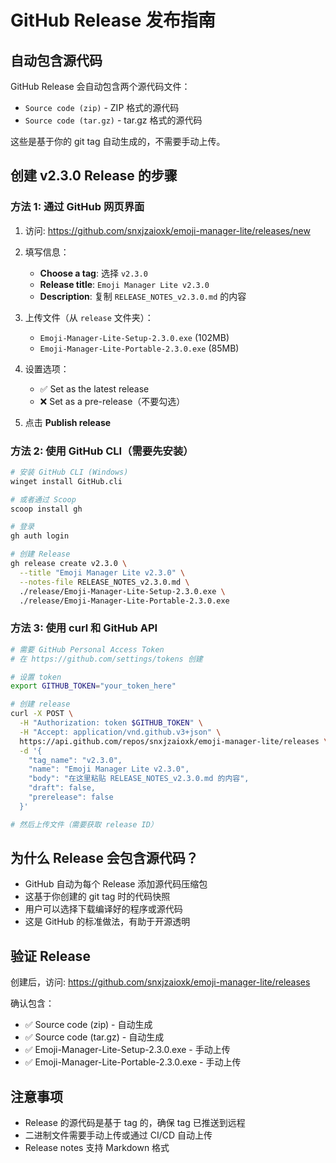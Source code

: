 # GitHub Release 发布指南

## 自动包含源代码

GitHub Release 会自动包含两个源代码文件：
- `Source code (zip)` - ZIP 格式的源代码
- `Source code (tar.gz)` - tar.gz 格式的源代码

这些是基于你的 git tag 自动生成的，不需要手动上传。

## 创建 v2.3.0 Release 的步骤

### 方法 1: 通过 GitHub 网页界面

1. 访问: https://github.com/snxjzaioxk/emoji-manager-lite/releases/new

2. 填写信息：
   - **Choose a tag**: 选择 `v2.3.0`
   - **Release title**: `Emoji Manager Lite v2.3.0`
   - **Description**: 复制 `RELEASE_NOTES_v2.3.0.md` 的内容

3. 上传文件（从 `release` 文件夹）：
   - `Emoji-Manager-Lite-Setup-2.3.0.exe` (102MB)
   - `Emoji-Manager-Lite-Portable-2.3.0.exe` (85MB)

4. 设置选项：
   - ✅ Set as the latest release
   - ❌ Set as a pre-release（不要勾选）

5. 点击 **Publish release**

### 方法 2: 使用 GitHub CLI（需要先安装）

```bash
# 安装 GitHub CLI (Windows)
winget install GitHub.cli

# 或者通过 Scoop
scoop install gh

# 登录
gh auth login

# 创建 Release
gh release create v2.3.0 \
  --title "Emoji Manager Lite v2.3.0" \
  --notes-file RELEASE_NOTES_v2.3.0.md \
  ./release/Emoji-Manager-Lite-Setup-2.3.0.exe \
  ./release/Emoji-Manager-Lite-Portable-2.3.0.exe
```

### 方法 3: 使用 curl 和 GitHub API

```bash
# 需要 GitHub Personal Access Token
# 在 https://github.com/settings/tokens 创建

# 设置 token
export GITHUB_TOKEN="your_token_here"

# 创建 release
curl -X POST \
  -H "Authorization: token $GITHUB_TOKEN" \
  -H "Accept: application/vnd.github.v3+json" \
  https://api.github.com/repos/snxjzaioxk/emoji-manager-lite/releases \
  -d '{
    "tag_name": "v2.3.0",
    "name": "Emoji Manager Lite v2.3.0",
    "body": "在这里粘贴 RELEASE_NOTES_v2.3.0.md 的内容",
    "draft": false,
    "prerelease": false
  }'

# 然后上传文件（需要获取 release ID）
```

## 为什么 Release 会包含源代码？

- GitHub 自动为每个 Release 添加源代码压缩包
- 这基于你创建的 git tag 时的代码快照
- 用户可以选择下载编译好的程序或源代码
- 这是 GitHub 的标准做法，有助于开源透明

## 验证 Release

创建后，访问: https://github.com/snxjzaioxk/emoji-manager-lite/releases

确认包含：
- ✅ Source code (zip) - 自动生成
- ✅ Source code (tar.gz) - 自动生成
- ✅ Emoji-Manager-Lite-Setup-2.3.0.exe - 手动上传
- ✅ Emoji-Manager-Lite-Portable-2.3.0.exe - 手动上传

## 注意事项

- Release 的源代码是基于 tag 的，确保 tag 已推送到远程
- 二进制文件需要手动上传或通过 CI/CD 自动上传
- Release notes 支持 Markdown 格式
